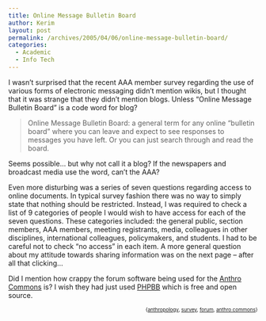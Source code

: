 ```yaml
---
title: Online Message Bulletin Board
author: Kerim
layout: post
permalink: /archives/2005/04/06/online-message-bulletin-board/
categories:
  - Academic
  - Info Tech
---
```

I wasn&#8217;t surprised that the recent AAA member survey regarding the use of various forms of electronic messaging didn&#8217;t mention wikis, but I thought that it was strange that they didn&#8217;t mention blogs. Unless &#8220;Online Message Bulletin Board&#8221; is a code word for blog?

> Online Message Bulletin Board: a general term for any online &#8220;bulletin board&#8221; where you can leave and expect to see responses to messages you have left. Or you can just search through and read the board. 

Seems possible&#8230; but why not call it a blog? If the newspapers and broadcast media use the word, can&#8217;t the AAA?

Even more disturbing was a series of seven questions regarding access to online documents. In typical survey fashion there was no way to simply state that nothing should be restricted. Instead, I was required to check a list of 9 categories of people I would wish to have access for each of the seven questions. These categories included: the general public, section members, AAA members, meeting registrants, media, colleagues in other disciplines, international colleagues, policymakers, and students. I had to be careful not to check &#8220;no access&#8221; in each item. A more general question about my attitude towards sharing information was on the next page &#8211; after all that clicking&#8230;

Did I mention how crappy the forum software being used for the <a href="http://culturalheritageinternational.org/anthrocommons/about.html" onclick="_gaq.push(['_trackEvent', 'outbound-article', 'http://culturalheritageinternational.org/anthrocommons/about.html', 'Anthro Commons']);" >Anthro Commons</a> is? I wish they had just used <a href="http://www.phpbb.com/" onclick="_gaq.push(['_trackEvent', 'outbound-article', 'http://www.phpbb.com/', 'PHPBB']);" >PHPBB</a> which is free and open source.

<div style="text-align:right;">
  <span style="font-size:x-small;">{<a href="http://technorati.com/tag/anthropology" onclick="_gaq.push(['_trackEvent', 'outbound-article', 'http://technorati.com/tag/anthropology', 'anthropology']);"  rel="tag">anthropology</a>, <a href="http://technorati.com/tag/survey" onclick="_gaq.push(['_trackEvent', 'outbound-article', 'http://technorati.com/tag/survey', 'survey']);"  rel="tag">survey</a>, <a href="http://technorati.com/tag/forum" onclick="_gaq.push(['_trackEvent', 'outbound-article', 'http://technorati.com/tag/forum', 'forum']);"  rel="tag">forum</a>, <a href="http://technorati.com/tag/anthro commons" onclick="_gaq.push(['_trackEvent', 'outbound-article', 'http://technorati.com/tag/anthro commons', 'anthro commons']);"  rel="tag">anthro commons</a>}</span>


